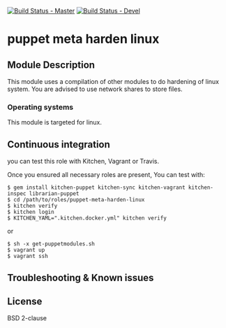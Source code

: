 [![Build Status - Master](https://travis-ci.org/juju4/puppet-meta-harden-linux.svg?branch=master)](https://travis-ci.org/juju4/puppet-meta-harden-linux)
[![Build Status - Devel](https://travis-ci.org/juju4/puppet-meta-harden-linux.svg?branch=devel)](https://travis-ci.org/juju4/puppet-meta-harden-linux/branches)

# puppet meta harden linux

## Module Description
This module uses a compilation of other modules to do hardening of linux system.
You are advised to use network shares to store files.

### Operating systems

This module is targeted for linux.

## Continuous integration

you can test this role with Kitchen, Vagrant or Travis.

Once you ensured all necessary roles are present, You can test with:
```
$ gem install kitchen-puppet kitchen-sync kitchen-vagrant kitchen-inspec librarian-puppet
$ cd /path/to/roles/puppet-meta-harden-linux
$ kitchen verify
$ kitchen login
$ KITCHEN_YAML=".kitchen.docker.yml" kitchen verify
```
or
```
$ sh -x get-puppetmodules.sh
$ vagrant up
$ vagrant ssh
```

## Troubleshooting & Known issues


## License

BSD 2-clause
